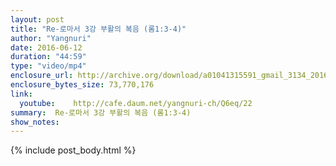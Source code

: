 ```yaml
---
layout: post
title: "Re-로마서 3강 부활의 복음 (롬1:3-4)"
author: "Yangnuri"
date: 2016-06-12
duration: "44:59"
type: "video/mp4"
enclosure_url: http://archive.org/download/a01041315591_gmail_3134_201606/%EB%A1%9C%EB%A7%88%EC%84%9C%203%EA%B0%95%20%EB%B6%80%ED%99%9C%EC%9D%98%20%EB%B3%B5%EC%9D%8C%20(%EB%A1%AC1;3-4).mp4
enclosure_bytes_size: 73,770,176       
link:
  youtube:    http://cafe.daum.net/yangnuri-ch/Q6eq/22
summary:  Re-로마서 3강 부활의 복음 (롬1:3-4)
show_notes:
---
```

{% include post_body.html %}

